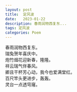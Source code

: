 ```yaml
---
layout: post
title:  定风波
date:   2023-01-22
description: 春雨润物西复东...
tags: 定风波
categories: Poem
---
```


春雨润物西复东。  
瑞兔贺年喜庆中。  
炮竹烟花迎新春，隆隆。  
祥云瑞气伴春风。  
卿且干杯芳心动，我今也爱满堂红。  
百尺竿头更进步，轰轰。  
灵台一点透穹窿。
